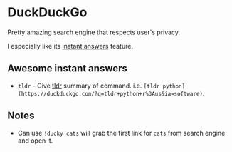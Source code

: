 # DuckDuckGo
Pretty amazing search engine that respects user's privacy.

I especially like its [instant answers](https://duckduckgo.com/api) feature.

## Awesome instant answers
- `tldr` -  Give [tldr](https://github.com/tldr-pages/tldr) summary of command. i.e. `[tldr python](https://duckduckgo.com/?q=tldr+python+r%3Aus&ia=software)`.

## Notes
- Can use `!ducky cats` will grab the first link for `cats` from search engine and open it.